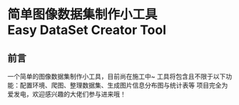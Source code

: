 # 简单图像数据集制作小工具<br>Easy DataSet Creator Tool

## 前言
一个简单的图像数据集制作小工具，目前尚在施工中~
工具将包含且不限于以下功能：配置环境、爬图、整理数据集、生成图片信息分布图与统计表等
项目完全为爱发电，欢迎感兴趣的大佬们参与进来哦！